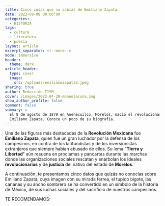 ```yaml
---
title: Cinco cosas que no sabías de Emiliano Zapata
date: 2023-08-08 00:00:00
categories:
  - HISTORIA
tags:
  - cultura
  - literatura
  - poesía
layout: article
excerpt_separator: <!--more-->
mode: immersive
header:
  theme: dark
article_header:
  type: cover
  image:
    src: /uploads/emilianozapata3.jpeg
sharing: true
author: Redacción TYSM
cover: /images/2022-04-20-manuelacuna.png
show_author_profile: false
comment: false
summary: >-
  El 8 de agosto de 1879 en Anenecuilco, Morelos, nació el revolucionario
  Emiliano Zapata. Conoce un poco de su biografía. 
---
```

Una de las figuras más destacadas de la **Revolución Mexicana** fue **Emiliano Zapata**, quien fue un gran luchador por la defensa de los campesinos, en contra de los latifundistas y de los inversionistas extranjeros que siempre habían abusado de ellos. Su lema "**Tierra y Libertad**" aún resuena en proclamas y pancartas durante las marchas donde las organizaciones sociales rescatan y enarbolan los ideales **revolucionarios** y de **justicia** del nativo del estado de **Morelos**.

A continuación, te presentamos cinco datos que quizás no conocías sobre Emiliano Zapata, cuya imagen con su mirada ferrea, el tupido bigote, las cananas y su ancho sombrero se ha convertido en un símbolo de la historia de México, de sus luchas sociales y del sacrificio de nuestros campesinos.

TE RECOMENDAMOS: